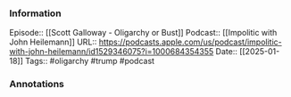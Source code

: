 ### Information

Episode:: [[Scott Galloway - Oligarchy or Bust]]
Podcast:: [[Impolitic with John Heilemann]]
URL:: https://podcasts.apple.com/us/podcast/impolitic-with-john-heilemann/id1529346075?i=1000684354355
Date:: [[2025-01-18]]
Tags:: #oligarchy #trump
#podcast


### Annotations

